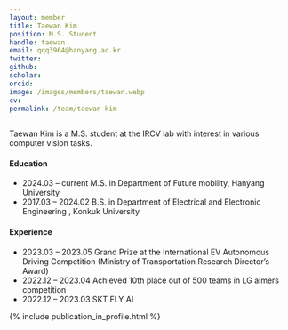 ```yaml
---
layout: member
title: Taewan Kim
position: M.S. Student
handle: taewan
email: qqq3964@hanyang.ac.kr
twitter: 
github: 
scholar: 
orcid: 
image: /images/members/taewan.webp
cv: 
permalink: /team/taewan-kim
---
```


Taewan Kim is a M.S. student at the IRCV lab with interest in various computer vision tasks.


#### Education

<ul class="chronological">
  <li><span>2024.03 – current</span> M.S. in Department of Future mobility, Hanyang University</li>
  <li><span>2017.03 – 2024.02</span> B.S. in Department of Electrical and Electronic Engineering
, Konkuk University</li>
  
</ul>

#### Experience

<ul class="chronological">
  <li><span>2023.03 – 2023.05</span> Grand Prize at the International EV Autonomous Driving Competition (Ministry of Transportation Research Director’s Award)</li>
  <li><span>2022.12 – 2023.04</span> Achieved 10th place out of 500 teams in LG aimers competition</li>
  <li><span>2022.12 – 2023.03</span> SKT FLY AI</li>
  
</ul>
{% include publication_in_profile.html %}

